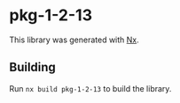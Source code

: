 # pkg-1-2-13

This library was generated with [Nx](https://nx.dev).

## Building

Run `nx build pkg-1-2-13` to build the library.
